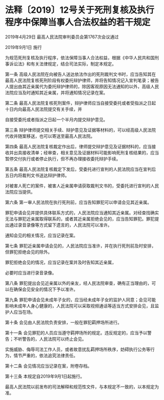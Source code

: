 # 法释〔2019〕12号关于死刑复核及执行程序中保障当事人合法权益的若干规定

2019年4月29日 最高人民法院审判委员会第1767次会议通过

2019年9月1日 施行

<!-- INFO END -->

为规范死刑复核及执行程序，依法保障当事人合法权益，根据《中华人民共和国刑事诉讼法》和有关法律规定，结合司法实际，制定本规定。

第一条 高级人民法院在向被告人送达依法作出的死刑裁判文书时，应当告知其在最高人民法院复核死刑阶段有权委托辩护律师，并将告知情况记入宣判笔录；被告人提出由其近亲属代为委托辩护律师的，除因客观原因无法通知的以外，高级人民法院应当及时通知其近亲属，并将通知情况记录在案。

第二条 最高人民法院复核死刑案件，辩护律师应当自接受委托或者受指派之日起十日内向最高人民法院提交有关手续，并

自接受委托或者指派之日起一个半月内提交辩护意见。

第三条 辩护律师提交相关手续、辩护意见及证据等材料的，可以经高级人民法院代收并随案移送，也可以寄送至最高人民法院。

第四条 最高人民法院复核裁定作出后，律师提交辩护意见及证据材料的，应当接收并出具接收清单；经审查，相关意见及证据材料可能影响死刑复核结果的，应当暂停交付执行或者停止执行，但不再办理接收委托辩护手续。

第五条 最高人民法院复核裁定下发后，受委托进行宣判的人民法院应当在宣判后五日内将裁判文书送达辩护律师。

对被害人死亡的案件，被害人近亲属申请获取裁判文书的，受委托进行宣判的人民法院应当提供。

第六条 第一审人民法院在执行死刑前，应当告知罪犯可以申请会见其近亲属。

罪犯申请会见并提供具体联系方式的，人民法院应当通知其近亲属。对经查找确实无法与罪犯近亲属取得联系的，或者其近亲属拒绝会见的，应当告知罪犯。罪犯提出通过录音录像等方式留下遗言的，人民法院可以准许。

通知会见的相关情况，应当记录在案。

第七条 罪犯近亲属申请会见的，人民法院应当准许，并在执行死刑前及时安排，但罪犯拒绝会见的除外。

罪犯拒绝会见的情况，应当记录在案并及时告知其近亲属，

必要时应当进行录音录像。

第八条 罪犯提出会见近亲属以外的亲友，经人民法院审查，确有正当理由的，可以在确保会见安全的情况下予以准许。

第九条 罪犯申请会见未成年子女的，应当经未成年子女的监护人同意；会见可能影响未成年人身心健康的，人民法院可以采取视频通话等适当方式安排会见，且监护人应当在场。

第十条 会见由人民法院负责安排，一般在罪犯羁押场所进行。

第十一条 会见罪犯的人员应当遵守羁押场所的规定。违反规定的，应当予以警告；不听警告的，人民法院可以终止会见。

实施威胁、侮辱司法工作人员，或者故意扰乱羁押场所秩序，妨碍执行公务等行为，情节严重的，依法追究法律责任。

第十二条 会见情况应当记录在案，附卷存档。

第十三条 本规定自2019年9月1日起施行。

最高人民法院以前发布的司法解释和规范性文件，与本规定不一致的，以本规定为准。